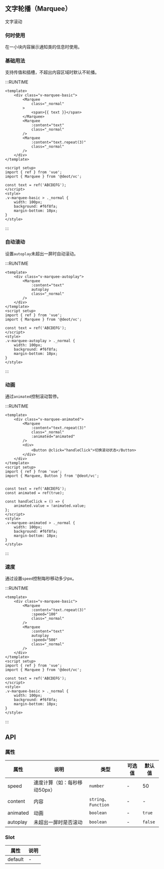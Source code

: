 ## 文字轮播（Marquee）
文字滚动

### 何时使用
在一小块内容展示通知类的信息时使用。

### 基础用法
支持传值和插槽，不超出内容区域时默认不轮播。

:::RUNTIME
```vue
<template>
	<div class="v-marquee-basic">
		<Marquee
			class="_normal"
		>
			<span>{{ text }}</span>
		</Marquee>
		<Marquee
			:content="text"
			class="_normal"
		/>
		<Marquee
			:content="text.repeat(3)"
			class="_normal"
		/>
	</div>
</template>

<script setup>
import { ref } from 'vue';
import { Marquee } from '@deot/vc';

const text = ref('ABCDEFG');
</script>
<style>
.v-marquee-basic > ._normal {
	width: 100px;
	background: #f6f8fa;
	margin-bottom: 10px;
}
</style>
```
:::

### 自动滚动
设置`autoplay`未超出一屏时自动滚动。

:::RUNTIME
```vue
<template>
	<div class="v-marquee-autoplay">
		<Marquee
			:content="text"
			autoplay
			class="_normal"
		/>
	</div>
</template>
<script setup>
import { ref } from 'vue';
import { Marquee } from '@deot/vc';

const text = ref('ABCDEFG');
</script>
<style>
.v-marquee-autoplay > ._normal {
	width: 100px;
	background: #f6f8fa;
	margin-bottom: 10px;
}
</style>
```
:::

### 动画
通过`animated`控制滚动暂停。

:::RUNTIME
```vue
<template>
	<div class="v-marquee-animated">
		<Marquee
			:content="text.repeat(3)"
			class="_normal"
			:animated="animated"
		/>
		<div>
			<Button @click="handleClick">切换滚动状态</Button>
		</div>
	</div>
</template>
<script setup>
import { ref } from 'vue';
import { Marquee, Button } from '@deot/vc';


const text = ref('ABCDEFG');
const animated = ref(true);

const handleClick = () => {
	animated.value = !animated.value;
};
</script>
<style>
.v-marquee-animated > ._normal {
	width: 100px;
	background: #f6f8fa;
	margin-bottom: 10px;
}
</style>
```
:::

### 速度
通过设置`speed`控制每秒移动多少px。

:::RUNTIME
```vue
<template>
	<div class="v-marquee-basic">
		<Marquee
			:content="text.repeat(3)"
			:speed="100"
			class="_normal"
		/>
		<Marquee
			:content="text"
			autoplay
			:speed="500"
			class="_normal"
		/>
	</div>
</template>
<script setup>
import { ref } from 'vue';
import { Marquee } from '@deot/vc';

const text = ref('ABCDEFG');
</script>
<style>
.v-marquee-basic > ._normal {
	width: 100px;
	background: #f6f8fa;
	margin-bottom: 10px;
}
</style>
```
:::

## API

### 属性

| 属性       | 说明               | 类型                  | 可选值 | 默认值     |
| -------- | ---------------- | ------------------- | --- | ------- |
| speed    | 速度计算（如：每秒移动50px） | `number`            | -   | 50      |
| content  | 内容               | `string`、`Function` | -   | -       |
| animated | 动画               | `boolean`           | -   | `true`  |
| autoplay | 未超出一屏时是否滚动       | `boolean`           | -   | `false` |


### Slot
属性 | 说明
---|---
default | -
